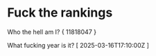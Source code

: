 # Fuck the rankings

Who the hell am I?
{ 11818047 }

What fucking year is it?
[ 2025-03-16T17:10:00Z ]
